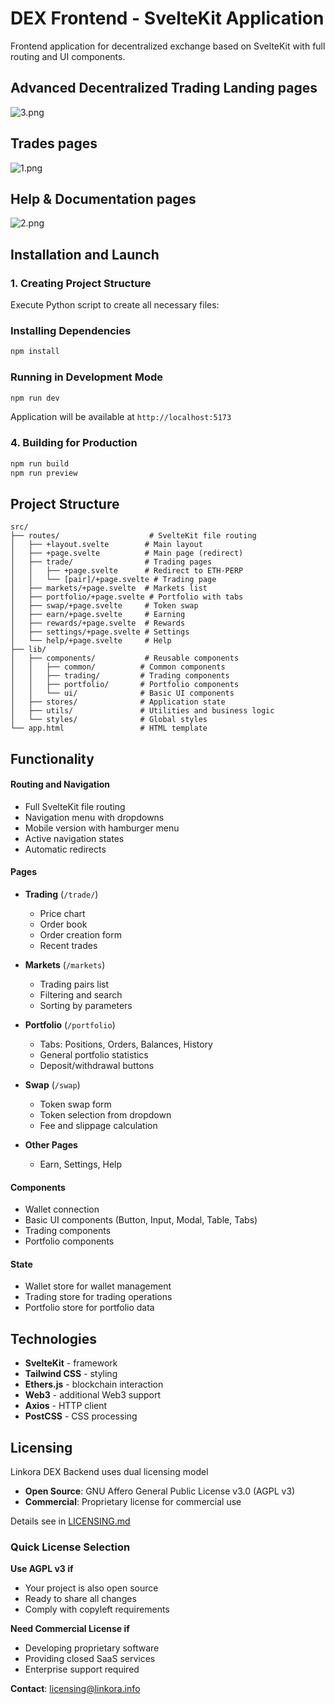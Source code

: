 
# DEX Frontend - SvelteKit Application

Frontend application for decentralized exchange based on SvelteKit with full routing and UI components.



## Advanced Decentralized Trading Landing pages 

![3.png](assets/3.png)


## Trades pages

![1.png](assets/1.png)


## Help & Documentation pages

![2.png](assets/2.png)




## Installation and Launch

### 1. Creating Project Structure

Execute Python script to create all necessary files:



### Installing Dependencies

```bash
npm install
```

### Running in Development Mode

```bash
npm run dev
```

Application will be available at `http://localhost:5173`

### 4. Building for Production

```bash
npm run build
npm run preview
```

## Project Structure

```
src/
├── routes/                    # SvelteKit file routing
│   ├── +layout.svelte        # Main layout
│   ├── +page.svelte          # Main page (redirect)
│   ├── trade/                # Trading pages
│   │   ├── +page.svelte      # Redirect to ETH-PERP
│   │   └── [pair]/+page.svelte # Trading page
│   ├── markets/+page.svelte  # Markets list
│   ├── portfolio/+page.svelte # Portfolio with tabs
│   ├── swap/+page.svelte     # Token swap
│   ├── earn/+page.svelte     # Earning
│   ├── rewards/+page.svelte  # Rewards
│   ├── settings/+page.svelte # Settings
│   └── help/+page.svelte     # Help
├── lib/
│   ├── components/           # Reusable components
│   │   ├── common/          # Common components
│   │   ├── trading/         # Trading components
│   │   ├── portfolio/       # Portfolio components
│   │   └── ui/              # Basic UI components
│   ├── stores/              # Application state
│   ├── utils/               # Utilities and business logic
│   └── styles/              # Global styles
└── app.html                 # HTML template
```

## Functionality


#### Routing and Navigation
- Full SvelteKit file routing
- Navigation menu with dropdowns
- Mobile version with hamburger menu
- Active navigation states
- Automatic redirects

#### Pages
- **Trading** (`/trade/`)
  - Price chart
  - Order book
  - Order creation form
  - Recent trades
  
- **Markets** (`/markets`)
  - Trading pairs list
  - Filtering and search
  - Sorting by parameters

- **Portfolio** (`/portfolio`)
  - Tabs: Positions, Orders, Balances, History
  - General portfolio statistics
  - Deposit/withdrawal buttons

- **Swap** (`/swap`)
  - Token swap form
  - Token selection from dropdown
  - Fee and slippage calculation

- **Other Pages**
  - Earn, Settings, Help

#### Components
- Wallet connection
- Basic UI components (Button, Input, Modal, Table, Tabs)
- Trading components
- Portfolio components

#### State
- Wallet store for wallet management
- Trading store for trading operations
- Portfolio store for portfolio data


## Technologies

- **SvelteKit** - framework
- **Tailwind CSS** - styling
- **Ethers.js** - blockchain interaction
- **Web3** - additional Web3 support
- **Axios** - HTTP client
- **PostCSS** - CSS processing



## Licensing

Linkora DEX Backend uses dual licensing model

- **Open Source**: GNU Affero General Public License v3.0 (AGPL v3)
- **Commercial**: Proprietary license for commercial use

Details see in [LICENSING.md](./LICENSING.md)

### Quick License Selection

**Use AGPL v3 if**
- Your project is also open source
- Ready to share all changes
- Comply with copyleft requirements

**Need Commercial License if**
- Developing proprietary software
- Providing closed SaaS services
- Enterprise support required

**Contact**: licensing@linkora.info

